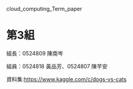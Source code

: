 cloud_computing_Term_paper

# 第3組
組長：0524809 陳南岑

組員：0524818 黃品芳、0524807 陳芊安

資料集:https://www.kaggle.com/c/dogs-vs-cats
